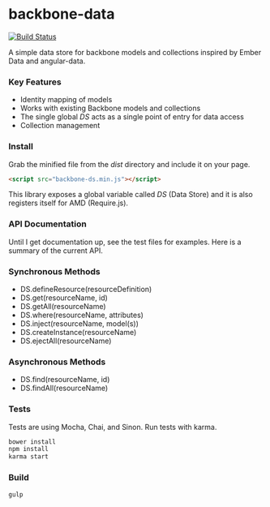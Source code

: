 backbone-data
=============

[![Build Status](https://travis-ci.org/skaterdav85/backbone-data.svg)](https://travis-ci.org/skaterdav85/backbone-data)

A simple data store for backbone models and collections inspired by Ember Data and angular-data.

### Key Features

* Identity mapping of models
* Works with existing Backbone models and collections
* The single global _DS_ acts as a single point of entry for data access
* Collection management

### Install

Grab the minified file from the _dist_ directory and include it on your page.

```html
<script src="backbone-ds.min.js"></script>
```

This library exposes a global variable called _DS_ (Data Store) and it is also registers itself for AMD (Require.js).

### API Documentation

Until I get documentation up, see the test files for examples. Here is a summary of the current API.

### Synchronous Methods

* DS.defineResource(resourceDefinition)
* DS.get(resourceName, id)
* DS.getAll(resourceName)
* DS.where(resourceName, attributes)
* DS.inject(resourceName, model(s))
* DS.createInstance(resourceName)
* DS.ejectAll(resourceName)

### Asynchronous Methods

* DS.find(resourceName, id)
* DS.findAll(resourceName)

### Tests

Tests are using Mocha, Chai, and Sinon. Run tests with karma.

```js
bower install
npm install
karma start
```

### Build

```
gulp
```
